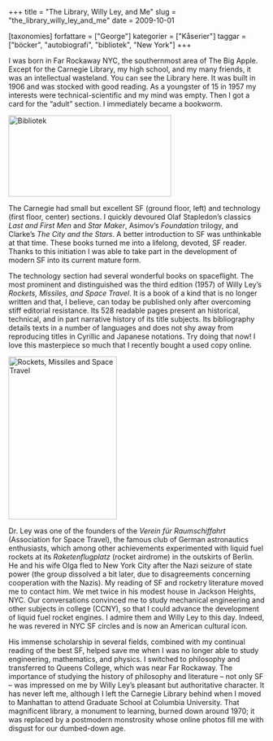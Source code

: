 +++
title = "The Library, Willy Ley, and Me"
slug = "the_library_willy_ley_and_me"
date = 2009-10-01

[taxonomies]
forfattare = ["George"]
kategorier = ["Kåserier"]
taggar = ["böcker", "autobiografi", "bibliotek", "New York"]
+++

I was born in Far Rockaway NYC, the southernmost area of The Big Apple. Except for the Carnegie Library, my high school, and my many friends, it was an intellectual wasteland. You can see the Library here. It was built in 1906 and was stocked with good reading. As a youngster of 15 in 1957 my interests were technical-scientific and my mind was empty. Then I got a card for the “adult” section. I immediately became a bookworm.

<img  title="Bibliotek" src="__FIXME__/wp-content/uploads/2009/10/library.jpg" alt="Bibliotek" width="320" height="160" />

<!-- more -->

The Carnegie had small but excellent SF (ground floor, left) and technology (first floor, center) sections. I quickly devoured Olaf Stapledon’s classics <em>Last and First Men</em> and<em> Star Maker</em>, Asimov’s <em>Foundation</em> trilogy, and Clarke’s <em>The City and the Stars</em>. A better introduction to SF was unthinkable at that time. These books turned me into a lifelong, devoted, SF reader. Thanks to this initiation I was able to take part in the development of modern SF into its current mature form.

The technology section had several wonderful books on spaceflight. The most prominent and distinguished was the third edition (1957) of Willy Ley’s <em>Rockets, Missiles, and Space Travel</em>. It is a book of a kind that is no longer written and that, I believe, can today be published only after overcoming stiff editorial resistance. Its 528 readable pages present an historical, technical, and in part narrative history of its title subjects. Its bibliography details texts in a number of languages and does not shy away from reproducing titles in Cyrillic and Japanese notations. Try doing that now! I love this masterpiece so much that I recently bought a used copy online.

<img  title="Rockets, Missiles and Space Travel" src="__FIXME__/wp-content/uploads/2009/10/willy_ley.jpg" alt="Rockets, Missiles and Space Travel" width="213" height="320" />

Dr. Ley was one of the founders of the <em>Verein für Raumschiffahrt</em> (Association for Space Travel), the famous club of German astronautics enthusiasts, which among other achievements experimented with liquid fuel rockets at its <em>Raketenflugplatz</em> (rocket airdrome) in the outskirts of Berlin. He and his wife Olga fled to New York City after the Nazi seizure of state power (the group dissolved a bit later, due to disagreements concerning cooperation with the Nazis). My reading of SF and rocketry literature moved me to contact him. We met twice in his modest house in Jackson Heights, NYC. Our conversations convinced me to study mechanical engineering and other subjects in college (CCNY), so that I could advance the development of liquid fuel rocket engines. I admire them and Willy Ley to this day. Indeed, he was revered in NYC SF circles and is now an American cultural icon.

His immense scholarship in several fields, combined with my continual reading of the best SF, helped save me when I was no longer able to study engineering, mathematics, and physics. I switched to philosophy and transferred to Queens College, which was near Far Rockaway. The importance of studying the history of philosophy and literature – not only SF – was impressed on me by Willy Ley’s pleasant but authoritative character. It has never left me, although I left the Carnegie Library behind when I moved to Manhattan to attend Graduate School at Columbia University. That magnificent library, a monument to learning, burned down around 1970; it was replaced by a postmodern monstrosity whose online photos fill me with disgust for our dumbed-down age.
